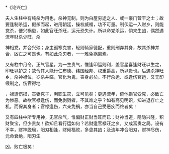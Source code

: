 *《论兴亡》

夫人生柱中有纯杀为用也，杀神无制，则为白屋穷途之人、或一豪门营干之士；故要逢制杀运，假杀而起，进用朝廷，操权威福，功不可量。制伏运一入财乡，则能党杀，便兴祸患，如此官旺杀旺，运元恐失计。所以命党杀运，倘来生凶，偶然遇流年财杀少旺，杀

神相党，并合兴殃；身主孤寒克害，轻则倾家徒配，重则刑弃其身，故其杀神并合，凶亡之可畏也。有如此杀刃者，一一难免祸患焉。

又有柱中月令，正气官星，为一生贵气，惟逢印运则利，盖官星喜逢财旺以生之，印旺以护之；故令其人能行仁布德、纬国经邦、权重爵高，所以贵也。后遇杀神旺乡，杀神禄位，岁杀并临，官化为鬼，丧身必矣。不行杀运、或逢伤官运，又无印绶制之，伤官得地

，禄遭伤损，丧妻克子，剥职生灾，立可见矣；更遇流年，傥他损官受克，必致亡为惨恶。故欲官禄逢伤，而免剥戮者，不其难之乎？如有高见明识，知进退存亡之机，而保其身者；官禄逢伤，六亲免祸，亦当自己受恶疾而终者矣！

又有四柱中所专用神，无官杀气，惟偏财正财当旺而已；财神当道，隐隐兴隆，积财聚宝，但少贵矣！欲知且看行运如何？若财逢官禄旺之乡，又成富贵之局。设有不幸，财神脱局，阳刃相逢，财倾福败，多患其凶；及流年冲合阳刃，财神尽伤，元命衰绝，阳刃生

凶，败亡极矣！

